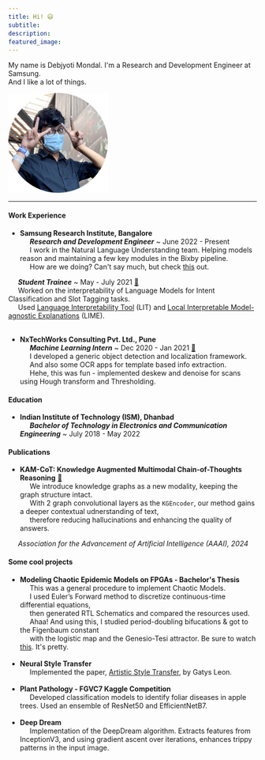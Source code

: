 ```yaml
---
title: Hi! 😃
subtitle: 
description: 
featured_image:
---
```


My name is Debjyoti Mondal. I'm a Research and Development Engineer at Samsung.<br>
And I like a lot of things.

<img src = "images/about/me.png" style = "width : 40%; height = auto;"> </img>

---------------

#### Work Experience
- <b>Samsung Research Institute, Bangalore</b><br>
&nbsp;&nbsp;&nbsp;&nbsp;&nbsp;<i>**Research and Development Engineer**</i> ~ June 2022 - Present<br>
&nbsp;&nbsp;&nbsp;&nbsp;&nbsp;I work in the Natural Language Understanding team. Helping models reason and maintaining a few key modules in the Bixby pipeline.<br>&nbsp;&nbsp;&nbsp;&nbsp;&nbsp;How are we doing? Can't say much, but check [this](https://www.youtube.com/watch?v=Q2MGqmuEdtU) out.

&nbsp;&nbsp;&nbsp;&nbsp;&nbsp;<i>**Student Trainee**</i> ~ May - July 2021 [📜](https://drive.google.com/file/d/14E4fWz0ZZLIqTw-hjEKaOEyDz61U79IY/view?usp=sharing)<br>
&nbsp;&nbsp;&nbsp;&nbsp;&nbsp;Worked on the interpretability of Language Models for Intent Classification and Slot Tagging tasks.<br>&nbsp;&nbsp;&nbsp;&nbsp;&nbsp;Used [Language Interpretability Tool](https://pair-code.github.io/lit/) (LIT) and [Local Interpretable Model-agnostic Explanations](https://arxiv.org/abs/1602.04938) (LIME).<br><br>

- <b>NxTechWorks Consulting Pvt. Ltd., Pune</b><br>
&nbsp;&nbsp;&nbsp;&nbsp;&nbsp;<i>**Machine Learning Intern**</i> ~ Dec 2020 - Jan 2021 [📜](https://drive.google.com/file/d/1lHkSa7woRo4Yas3-nA4c3a2JfBQrIW5W/view?usp=sharing)<br>
&nbsp;&nbsp;&nbsp;&nbsp;&nbsp;I developed a generic object detection and localization framework.<br>
&nbsp;&nbsp;&nbsp;&nbsp;&nbsp;And also some OCR apps for template based info extraction.<br>
&nbsp;&nbsp;&nbsp;&nbsp;&nbsp;Hehe, this was fun - implemented deskew and denoise for scans using Hough
transform and Thresholding.

#### Education
- <b>Indian Institute of Technology (ISM), Dhanbad</b><br>
&nbsp;&nbsp;&nbsp;&nbsp;&nbsp;<i>**Bachelor of Technology in Electronics and Communication Engineering**</i> ~ July 2018 - May 2022

#### Publications
- <b>KAM-CoT: Knowledge Augmented Multimodal Chain-of-Thoughts Reasoning</b> [📄](https://arxiv.org/abs/2401.12863) <br>
&nbsp;&nbsp;&nbsp;&nbsp;&nbsp;We introduce knowledge graphs as a new modality, keeping the graph structure intact.<br>
&nbsp;&nbsp;&nbsp;&nbsp;&nbsp;With 2 graph convolutional layers as the `KGEncoder`, our method gains a deeper contextual udnerstanding of text,<br>
&nbsp;&nbsp;&nbsp;&nbsp;&nbsp;therefore reducing hallucinations and enhancing the quality of answers.<br>

&nbsp;&nbsp;&nbsp;&nbsp;&nbsp;*Association for the Advancement of Artificial Intelligence (AAAI), 2024*

#### Some cool projects
- <b>Modeling Chaotic Epidemic Models on FPGAs - Bachelor's Thesis</b><br>
&nbsp;&nbsp;&nbsp;&nbsp;&nbsp;This was a general procedure to implement Chaotic Models.<br>
&nbsp;&nbsp;&nbsp;&nbsp;&nbsp;I used Euler’s Forward method to discretize continuous-time differential equations,<br>
&nbsp;&nbsp;&nbsp;&nbsp;&nbsp;then generated RTL Schematics and compared the resources used.<br>
&nbsp;&nbsp;&nbsp;&nbsp;&nbsp;Ahaa! And using this, I studied period-doubling bifucations & got to the Figenbaum constant<br>
&nbsp;&nbsp;&nbsp;&nbsp;&nbsp;with the logistic map and the Genesio-Tesi attractor. Be sure to watch [this](https://www.youtube.com/watch?v=ovJcsL7vyrk). It's pretty.<br><br>
- <b>Neural Style Transfer</b><br>
&nbsp;&nbsp;&nbsp;&nbsp;&nbsp;Implemented the paper, [Artistic Style Transfer](https://arxiv.org/abs/1508.06576), by Gatys Leon.<br><br>
- <b>Plant Pathology - FGVC7 Kaggle Competition</b><br>
&nbsp;&nbsp;&nbsp;&nbsp;&nbsp;Developed classification models to identify foliar diseases in apple trees. Used an ensemble of ResNet50 and
EfficientNetB7.<br><br>
- <b>Deep Dream</b><br>
&nbsp;&nbsp;&nbsp;&nbsp;&nbsp;Implementation of the DeepDream algorithm. Extracts features from InceptionV3, and using gradient ascent over
iterations, enhances trippy patterns in the input image.
